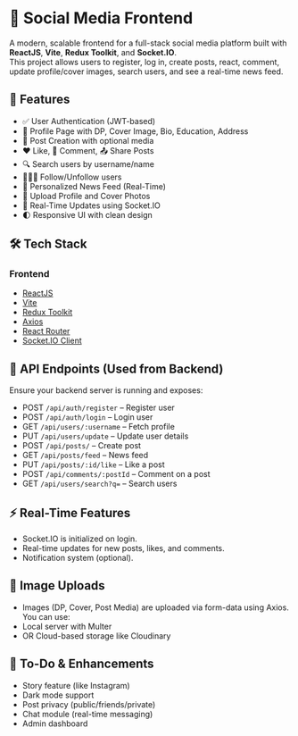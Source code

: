# 🔗 Social Media Frontend

A modern, scalable frontend for a full-stack social media platform built with **ReactJS**, **Vite**, **Redux Toolkit**, and **Socket.IO**.  
This project allows users to register, log in, create posts, react, comment, update profile/cover images, search users, and see a real-time news feed.


## 🚀 Features

- ✅ User Authentication (JWT-based)
- 👤 Profile Page with DP, Cover Image, Bio, Education, Address
- 📝 Post Creation with optional media
- ❤️ Like, 💬 Comment, 📤 Share Posts
- 🔍 Search users by username/name
- 🧑‍🤝‍🧑 Follow/Unfollow users
- 📰 Personalized News Feed (Real-Time)
- 📸 Upload Profile and Cover Photos
- 🔄 Real-Time Updates using Socket.IO
- 🌓 Responsive UI with clean design



## 🛠 Tech Stack

### Frontend

- [ReactJS](https://react.dev)
- [Vite](https://vitejs.dev/)
- [Redux Toolkit](https://redux-toolkit.js.org/)
- [Axios](https://axios-http.com/)
- [React Router](https://reactrouter.com/)
- [Socket.IO Client](https://socket.io/)



## 🔗 API Endpoints (Used from Backend)

Ensure your backend server is running and exposes:

- POST `/api/auth/register` – Register user
- POST `/api/auth/login` – Login user
- GET `/api/users/:username` – Fetch profile
- PUT `/api/users/update` – Update user details
- POST `/api/posts/` – Create post
- GET `/api/posts/feed` – News feed
- PUT `/api/posts/:id/like` – Like a post
- POST `/api/comments/:postId` – Comment on a post
- GET `/api/users/search?q=` – Search users


## ⚡ Real-Time Features

- Socket.IO is initialized on login.
- Real-time updates for new posts, likes, and comments.
- Notification system (optional).

## 📸 Image Uploads

- Images (DP, Cover, Post Media) are uploaded via form-data using Axios. You can use:
- Local server with Multer
- OR Cloud-based storage like Cloudinary

## 🧪 To-Do & Enhancements

 - Story feature (like Instagram)
 - Dark mode support
 - Post privacy (public/friends/private)
 - Chat module (real-time messaging)
 - Admin dashboard